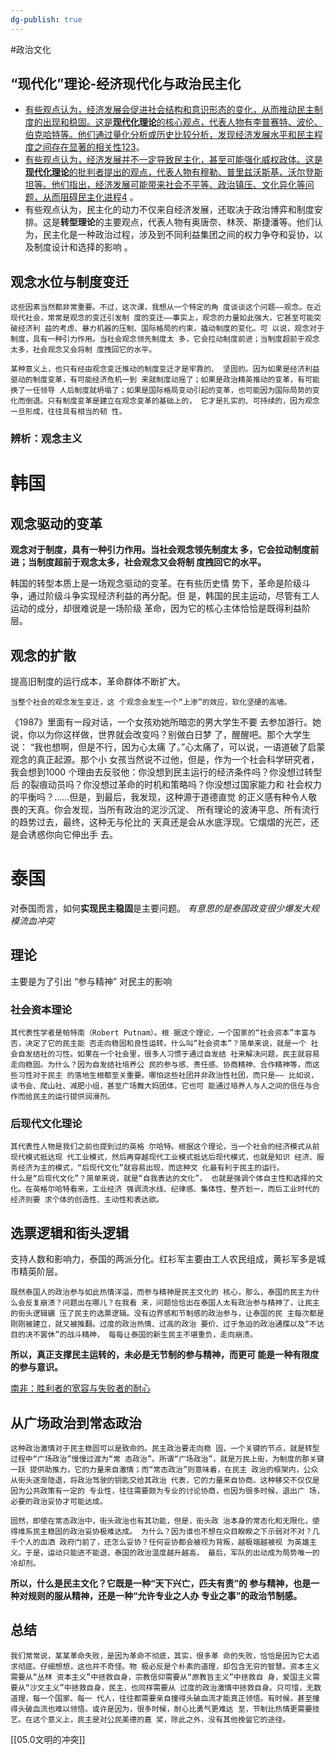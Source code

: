 ```yaml
---
dg-publish: true
---
```

#政治文化
## “现代化”理论-经济现代化与政治民主化
-   [有些观点认为，经济发展会促进社会结构和意识形态的变化，从而推动民主制度的出现和稳固。这是**现代化理论**的核心观点，代表人物有李普赛特、波伦、伯克哈特等。他们通过量化分析或历史比较分析，发现经济发展水平和民主程度之间存在显著的相关性](https://zhuanlan.zhihu.com/p/570741872)[1](https://zhuanlan.zhihu.com/p/570741872)[2](http://theory.people.com.cn/n1/2021/0825/c40531-32207404.html)[3](https://zhuanlan.zhihu.com/p/423789381)。
-   [有些观点认为，经济发展并不一定导致民主化，甚至可能强化威权政体。这是**现代化理论**的批判者提出的观点，代表人物有穆勒、普里兹沃斯基、沃尔登斯坦等。他们指出，经济发展可能带来社会不平等、政治镇压、文化异化等问题，从而阻碍民主化进程](https://shwd.nju.edu.cn/82/00/c15052a295424/page.htm)[4](https://shwd.nju.edu.cn/82/00/c15052a295424/page.htm) 。
-   有些观点认为，民主化的动力不仅来自经济发展，还取决于政治博弈和制度安排。这是**转型理论**的主要观点，代表人物有奥唐奈、林茨、斯捷潘等。他们认为，民主化是一种政治过程，涉及到不同利益集团之间的权力争夺和妥协，以及制度设计和选择的影响 。

## 观念水位与制度变迁
```
这些因素当然都非常重要。不过，这次课，我想从一个特定的角 度谈谈这个问题——观念。在近现代社会，常常是观念的变迁引发制 度的变迁——事实上，观念的力量如此强大，它甚至可能突破经济利 益的考虑、暴力机器的压制、国际格局的约束，撬动制度的变化。可 以说，观念对于制度，具有一种引力作用。当社会观念领先制度太 多，它会拉动制度前进；当制度超前于观念太多，社会观念又会将制 度拽回它的水平。

某种意义上，也只有经由观念变迁推动的制度变迁才是牢靠的、 坚固的。因为如果是经济利益驱动的制度变革，有可能经济危机一到 来就制度动摇了；如果是政治精英推动的变革，有可能换了一任领导 人后制度就坍塌了；如果是国际格局变动引起的变革，也可能因为国际局势的变化而倒退。只有制度变革是建立在观念变革的基础上的， 它才是扎实的、可持续的，因为观念一旦形成，往往具有相当的韧 性。
```
### 辨析：观念主义






# 韩国
## 观念驱动的变革
**观念对于制度，具有一种引力作用。当社会观念领先制度太 多，它会拉动制度前进；当制度超前于观念太多，社会观念又会将制 度拽回它的水平。**

韩国的转型本质上是一场观念驱动的变革。在有些历史情 势下，革命是阶级斗争，通过阶级斗争实现经济利益的再分配。但 是，韩国的民主运动，尽管有工人运动的成分，却很难说是一场阶级 革命，因为它的核心主体恰恰是既得利益阶层。
## 观念的扩散
提高旧制度的运行成本，革命群体不断扩大。
```
当整个社会的观念发生变迁，这 个观念会发生一个“上渗”的效应，软化坚硬的高墙。
```
《1987》里面有一段对话，一个女孩劝她所暗恋的男大学生不要 去参加游行。她说，你以为你这样做，世界就会改变吗？别做白日梦 了，醒醒吧。那个大学生说： “我也想啊，但是不行，因为心太痛 了。”心太痛了，可以说，一语道破了启蒙观念的真正起源。那个小 女孩当然说不过他，但是，作为一个社会科学研究者，我会想到1000 个理由去反驳他：你没想到民主运行的经济条件吗？你没想过转型后 的裂痕动员吗？你没想过革命的时机和策略吗？你没想过国家能力和 社会权力的平衡吗？……但是，到最后，我发现，这种源于道德直觉 的正义感有种令人敬畏的天真。你会发现，当所有政治的泥沙沉淀、 所有理论的波涛平息、所有流行的趋势过去，最终，这种无与伦比的 天真还是会从水底浮现。它熠熠的光芒，还是会诱惑你向它伸出手 去。
# 泰国
对泰国而言，如何**实现民主稳固**是主要问题。
*有意思的是泰国政变很少爆发大规模流血冲突*
## 理论
主要是为了引出 “参与精神” 对民主的影响
### 社会资本理论
```
其代表性学者是帕特南（Robert Putnam）。根 据这个理论，一个国家的“社会资本”丰富与否，决定了它的民主能 否走向稳固和良性运转。什么叫“社会资本”？简单来说，就是一个 社会自发结社的习性。如果在一个社会里，很多人习惯于通过自发结 社来解决问题，民主就容易走向稳固。为什么？因为自发结社培养公 民的参与感、责任感、协商精神、合作精神等，而这些习性对于民主 的落地生根都至关重要。哪怕这些社团并非政治性社团，而只是—— 比如说，读书会、爬山社、减肥小组，甚至广场舞大妈团体，它也可 能通过培养人与人之间的信任与合作而给民主的运行提供润滑剂。
```
### 后现代文化理论
```
其代表性人物是我们之前也提到过的英格 尔哈特。根据这个理论，当一个社会的经济模式从前现代模式抵达现 代工业模式，然后再穿越现代工业模式抵达后现代模式，也就是知识 经济、服务经济为主的模式，“后现代文化”就容易出现，而这种文 化最有利于民主的运行。
什么是“后现代文化”？简单来说，就是“自我表达的文化”， 也就是强调个体自主性和选择的文化。在英格尔哈特看来，工业经济 强调流水线、纪律感、集体性、整齐划一，而后工业时代的经济则要 求个体的创造性、主动性和表达欲。
```
## 选票逻辑和街头逻辑
支持人数和影响力，泰国的两派分化。红衫军主要由工人农民组成，黄衫军多是城市精英阶层。
```
既然泰国人的政治参与如此热情洋溢，而参与精神是民主文化的 核心，那么，泰国的民主为什么会反复崩溃？问题出在哪儿？在我看 来，问题恰恰出在泰国人太有政治参与精神了，让民主的街头逻辑碾 压了民主的选票逻辑。没有边界感和节制感的政治参与，让泰国的民 主每次都是刚刚被建立，就又被推翻。过度的政治热情、过高的政治 要价、过于急迫的政治通牒以及“不达目的决不罢休”的战斗精神， 每每让泰国的新生民主不堪重负，走向崩溃。
```
**所以，真正支撑民主运转的，未必是无节制的参与精神，而更可 能是一种有限度的参与意识。**

[南非：胜利者的宽容与失败者的耐心](obsidian://open?vault=%E5%A4%A7%E4%BA%8C%E4%B8%8B&file=%E4%B9%A6%2F%E6%94%BF%E6%B2%BB%2F%E7%AC%94%E8%AE%B0%2F%E5%8F%AF%E8%83%BD%E6%80%A7%E7%9A%84%E8%89%BA%E6%9C%AF%EF%BC%9A%E6%AF%94%E8%BE%83%E6%94%BF%E6%B2%BB%E5%AD%A6%2F02.1%E6%94%BF%E6%B2%BB%E8%BD%AC%E5%9E%8B-%E5%90%84%E5%9B%BD)

## 从广场政治到常态政治
```
这种政治激情对于民主稳固可以是致命的。民主政治要走向稳 固，一个关键的节点，就是转型过程中“广场政治”慢慢过渡为“常 态政治”。所谓“广场政治”，就是万民上街，为制度的那关键一跃 提供助推力，它的力量来自激情；而“常态政治”则意味着，在民主 政治的框架内，公众从街头逐渐隐退，将政治驾驶的钥匙交给其政治 代表，它的力量来自协商。这种移交不仅仅是因为公共政策有一定的 专业性，往往需要颇为专业的讨论协商，也因为很多时候，退出广 场，必要的政治妥协才可能达成。 

固然，即使在常态政治中，街头政治也有其功能，但是，街头政 治本身的常态化和无限化，使得维系民主稳固的政治妥协极难达成。 为什么？因为谁也不想在众目睽睽之下示弱对不对？几千个人的血洒 政府门前了，还怎么妥协？任何妥协都会被视为背叛，越极端越被视 为英雄主义。于是，运动只能进不能退，泰国的政治温度越升越高， 最后，军队的出动成为局势唯一的冷却剂。
```
**所以，什么是民主文化？它既是一种“天下兴亡，匹夫有责”的 参与精神，也是一种对规则的服从精神，还是一种“允许专业之人办 专业之事”的政治节制感。**

## 总结
```
我们常常说，某某革命失败，是因为革命不彻底，其实，很多革 命的失败，恰恰是因为它太追求彻底。仔细想想，这也并不奇怪。物 极必反是个朴素的道理，却包含无穷的智慧。资本主义需要从“丛林 资本主义”中拯救自身，宗教信仰需要从“原教旨主义”中拯救自 身，爱国主义需要从“沙文主义”中拯救自身，民主，也同样需要从 过度的政治激情中拯救自身。只可惜，无数道理，每一个国家、每一 代人，往往都需要亲自撞得头破血流才能真正领悟。有时候，甚至撞 得头破血流也难以领悟。或许是因为，很多时候，耐心比勇气更难达 至，节制比热情更需要技艺。在这个意义上，民主是对公民美德的嘉 奖，除此之外，没有其他挽留它的途径。
```
[[05.0文明的冲突]]